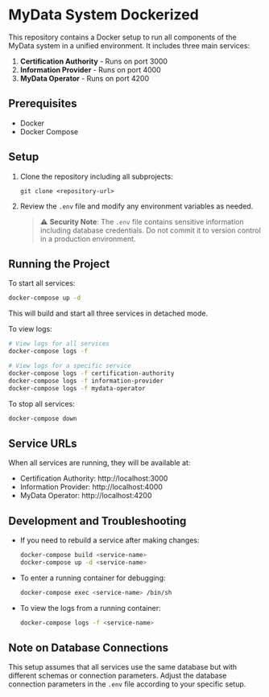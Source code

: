 # MyData System Dockerized

This repository contains a Docker setup to run all components of the MyData system in a unified environment. It includes three main services:

1. **Certification Authority** - Runs on port 3000
2. **Information Provider** - Runs on port 4000
3. **MyData Operator** - Runs on port 4200

## Prerequisites

- Docker
- Docker Compose

## Setup

1. Clone the repository including all subprojects:

   ```
   git clone <repository-url>
   ```

2. Review the `.env` file and modify any environment variables as needed.

   > ⚠️ **Security Note**: The `.env` file contains sensitive information including database credentials. Do not commit it to version control in a production environment.

## Running the Project

To start all services:

```bash
docker-compose up -d
```

This will build and start all three services in detached mode.

To view logs:

```bash
# View logs for all services
docker-compose logs -f

# View logs for a specific service
docker-compose logs -f certification-authority
docker-compose logs -f information-provider
docker-compose logs -f mydata-operator
```

To stop all services:

```bash
docker-compose down
```

## Service URLs

When all services are running, they will be available at:

- Certification Authority: http://localhost:3000
- Information Provider: http://localhost:4000
- MyData Operator: http://localhost:4200

## Development and Troubleshooting

- If you need to rebuild a service after making changes:

  ```bash
  docker-compose build <service-name>
  docker-compose up -d <service-name>
  ```

- To enter a running container for debugging:

  ```bash
  docker-compose exec <service-name> /bin/sh
  ```

- To view the logs from a running container:
  ```bash
  docker-compose logs -f <service-name>
  ```

## Note on Database Connections

This setup assumes that all services use the same database but with different schemas or connection parameters. Adjust the database connection parameters in the `.env` file according to your specific setup.
